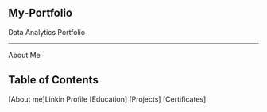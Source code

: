## My-Portfolio
Data Analytics Portfolio
<hr style="border":

## About Me

## Table of Contents
[About me]Linkin Profile
[Education]
[Projects]
[Certificates]
